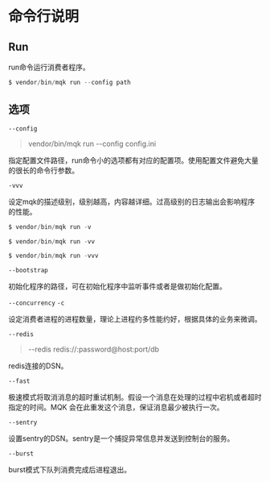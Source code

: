 命令行说明
==========

Run
----

run命令运行消费者程序。

```php
$ vendor/bin/mqk run --config path
```

选项
----

`--config`

> vendor/bin/mqk run --config config.ini

指定配置文件路径，run命令小的选项都有对应的配置项。使用配置文件避免大量的很长的命令行参数。

`-vvv`

设定mqk的描述级别，级别越高，内容越详细。过高级别的日志输出会影响程序的性能。

```php
$ vendor/bin/mqk run -v
```

```php
$ vendor/bin/mqk run -vv
```

```php
$ vendor/bin/mqk run -vvv
```

`--bootstrap`

初始化程序的路径，可在初始化程序中监听事件或者是做初始化配置。

`--concurrency` `-c`

设定消费者进程的进程数量，理论上进程约多性能约好，根据具体的业务来微调。

`--redis`

> --redis redis://:password@host:port/db

redis连接的DSN。

`--fast`

极速模式将取消消息的超时重试机制。假设一个消息在处理的过程中宕机或者超时指定的时间。MQK
会在此重发这个消息，保证消息最少被执行一次。

`--sentry`

设置sentry的DSN。sentry是一个捕捉异常信息并发送到控制台的服务。

`--burst`

burst模式下队列消费完成后进程退出。